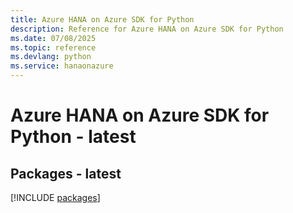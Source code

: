 ```yaml
---
title: Azure HANA on Azure SDK for Python
description: Reference for Azure HANA on Azure SDK for Python
ms.date: 07/08/2025
ms.topic: reference
ms.devlang: python
ms.service: hanaonazure
---
```

# Azure HANA on Azure SDK for Python - latest
## Packages - latest
[!INCLUDE [packages](hana-on-azure-index.md)]